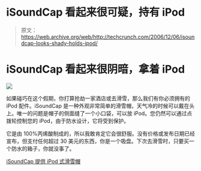 # iSoundCap 看起来很可疑，持有 iPod

> 原文：<https://web.archive.org/web/http://techcrunch.com/2006/12/06/isoundcap-looks-shady-holds-ipod/>

# iSoundCap 看起来很阴暗，拿着 iPod

![](img/c5fa02af08760b39962931093609b15b.png)

如果碰巧在这个假期，你打算抢劫一家酒店或去滑雪，那么我们有你必须拥有的 iPod 配件。iSoundCap 是一种外观非常简单的滑雪帽，天气冷的时候可以戴在头上。唯一的问题是帽子的侧面缝了一个小口袋，可以放 iPod。您仍然可以通过点拨轮控制您的 iPod，由于防水设计，它将受到保护。

它是由 100%丙烯酸制成的，所以我敢肯定它会很舒服。没有价格或发布日期已经宣布，但支付任何超过 30 美元的东西，你是一个吸盘。下次去滑雪时，只要买一个防水的箱子，你就没事了。

[iSoundCap 提供 iPod 式滑雪帽](https://web.archive.org/web/20201130074018/http://ilounge.com/index.php/news/comments/isoundcap-offers-ipod-ready-ski-cap/)
